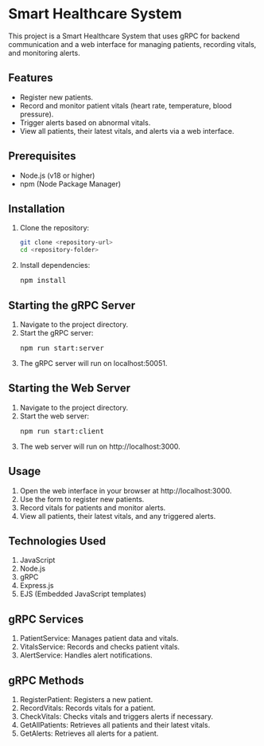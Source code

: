 # Smart Healthcare System

This project is a Smart Healthcare System that uses gRPC for backend communication and a web interface for managing patients, recording vitals, and monitoring alerts.

## Features
- Register new patients.
- Record and monitor patient vitals (heart rate, temperature, blood pressure).
- Trigger alerts based on abnormal vitals.
- View all patients, their latest vitals, and alerts via a web interface.

## Prerequisites
- Node.js (v18 or higher)
- npm (Node Package Manager)

## Installation
1. Clone the repository:
   ```bash
   git clone <repository-url>
   cd <repository-folder>

2. Install dependencies:  
    <pre>npm install </pre>


## Starting the gRPC Server

1. Navigate to the project directory. 
2. Start the gRPC server:
    <pre>npm run start:server </pre>
3. The gRPC server will run on localhost:50051.


## Starting the Web Server
1. Navigate to the project directory.
2. Start the web server:
    <pre>npm run start:client </pre>
3. The web server will run on http://localhost:3000.


## Usage
1. Open the web interface in your browser at http://localhost:3000.
2. Use the form to register new patients. 
3. Record vitals for patients and monitor alerts. 
4. View all patients, their latest vitals, and any triggered alerts.


## Technologies Used
1. JavaScript
2. Node.js 
3. gRPC 
4. Express.js 
5. EJS (Embedded JavaScript templates)

## gRPC Services
1. PatientService: Manages patient data and vitals.
2. VitalsService: Records and checks patient vitals.
3. AlertService: Handles alert notifications.

## gRPC Methods
1. RegisterPatient: Registers a new patient.
2. RecordVitals: Records vitals for a patient.
3. CheckVitals: Checks vitals and triggers alerts if necessary.
4. GetAllPatients: Retrieves all patients and their latest vitals.
5. GetAlerts: Retrieves all alerts for a patient.